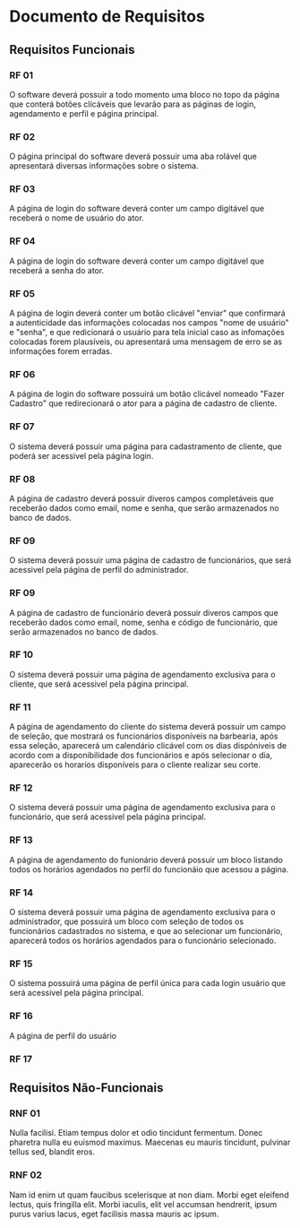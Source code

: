 # Documento de Requisitos

## Requisitos Funcionais

### RF 01

O software deverá possuir a todo momento uma bloco no topo da página que conterá botões clícáveis que levarão para as páginas de login, agendamento e perfil e página principal.

### RF 02

O página principal do software deverá possuir uma aba rolável que apresentará diversas informações sobre o sistema.

### RF 03

A página de login do software deverá conter um campo digitável que receberá o nome de usuário do ator.

### RF 04

A página de login do software deverá conter um campo digitável que receberá a senha do ator.

### RF 05

A página de login deverá conter um botão clicável "enviar" que confirmará a autenticidade das informações colocadas nos campos "nome de usuário" e "senha", e que redicionará o usuário para tela inicial caso as infomações colocadas forem plausíveis, ou apresentará uma mensagem de erro se as informações forem erradas.

### RF 06

A página de login do software possuirá um botão clicável nomeado "Fazer Cadastro" que redirecionará o ator para a página de cadastro de cliente.

### RF 07

O sistema deverá possuir uma página para cadastramento de cliente, que poderá ser acessivel pela página login.

### RF 08

A página de cadastro deverá possuir diveros campos completáveis que receberão dados como email, nome e senha, que serão armazenados no banco de dados.

### RF 09

O sistema deverá possuir uma página de cadastro de funcionários, que será acessivel pela página de perfil do administrador.

### RF 09

A página de cadastro de funcionário deverá possuir diveros campos que receberão dados como email, nome, senha e código de funcionário, que serão armazenados no banco de dados.

### RF 10

O sistema deverá possuir uma página de agendamento exclusiva para o cliente, que será acessivel pela página principal.

### RF 11

A página de agendamento do cliente do sistema deverá possuir um campo de seleção, que mostrará os funcionários disponíveis na barbearia, após essa seleção, aparecerá um calendário clicável com os dias dispóniveis de acordo com a disponibilidade dos funcionários e após selecionar o dia, aparecerão os horaríos disponíveis para o cliente realizar seu corte.

### RF 12

O sistema deverá possuir uma página de agendamento exclusiva para o funcionário, que será acessivel pela página principal.

### RF 13

A página de agendamento do funionário deverá possuir um bloco listando todos os horários agendados no perfil do funcionáio que acessou a página.

### RF 14

O sistema deverá possuir uma página de agendamento exclusiva para o administrador, que possuirá um bloco com seleção de todos os funcionários cadastrados no sistema, e que ao selecionar um funcionário, aparecerá todos os horários agendados para o funcionário selecionado.

### RF 15

O sistema possuirá uma página de perfil única para cada login usuário que será acessivel pela página principal.

### RF 16

A página de perfil do usuário


### RF 17



 
## Requisitos Não-Funcionais

### RNF 01

Nulla facilisi. Etiam tempus dolor et odio tincidunt fermentum. Donec pharetra nulla eu euismod maximus. Maecenas eu mauris tincidunt, pulvinar tellus sed, blandit eros.

### RNF 02

Nam id enim ut quam faucibus scelerisque at non diam. Morbi eget eleifend lectus, quis fringilla elit. Morbi iaculis, elit vel accumsan hendrerit, ipsum purus varius lacus, eget facilisis massa mauris ac ipsum.

